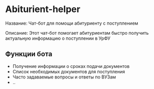 # Abiturient-helper
Название: Чат-бот для помощи абитуриенту с поступлением

Описание: Этот чат-бот помогает абитуриентам быстро получить актуальную информацию о поступлении в УрФУ

## Функции бота
- Получение информации о сроках подачи документов
- Список необходимых документов для поступления
- Часто задаваемые вопросы и ответы по ВУЗам
- ..
